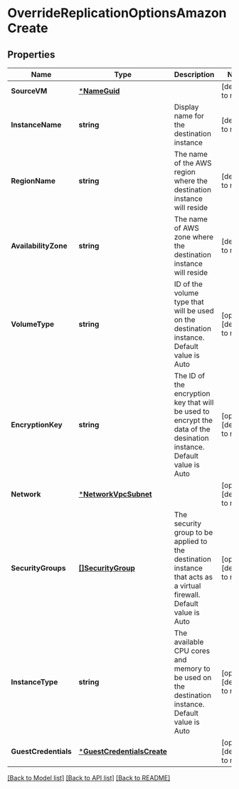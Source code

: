 # OverrideReplicationOptionsAmazonCreate

## Properties
Name | Type | Description | Notes
------------ | ------------- | ------------- | -------------
**SourceVM** | [***NameGuid**](NameGUID.md) |  | [default to null]
**InstanceName** | **string** | Display name for the destination instance | [default to null]
**RegionName** | **string** | The name of the AWS region where the destination instance will reside | [default to null]
**AvailabilityZone** | **string** | The name of AWS zone where the destination instance will reside | [default to null]
**VolumeType** | **string** | ID of the volume type that will be used on the destination instance. Default value is Auto | [optional] [default to null]
**EncryptionKey** | **string** | The ID of the encryption key that will be used to encrypt the data of the desination instance. Default value is Auto | [optional] [default to null]
**Network** | [***NetworkVpcSubnet**](NetworkVPCSubnet.md) |  | [optional] [default to null]
**SecurityGroups** | [**[]SecurityGroup**](SecurityGroup.md) | The security group to be applied to the destination instance that acts as a virtual firewall. Default value is Auto | [optional] [default to null]
**InstanceType** | **string** | The available CPU cores and memory to be used on the destination instance. Default value is Auto | [optional] [default to null]
**GuestCredentials** | [***GuestCredentialsCreate**](GuestCredentialsCreate.md) |  | [optional] [default to null]

[[Back to Model list]](../README.md#documentation-for-models) [[Back to API list]](../README.md#documentation-for-api-endpoints) [[Back to README]](../README.md)

